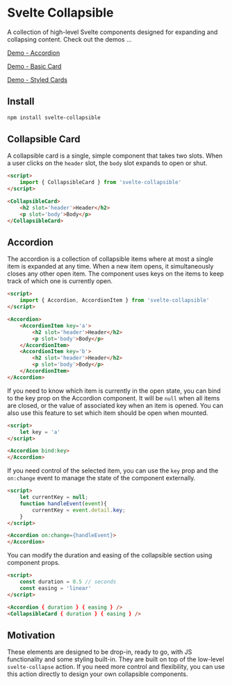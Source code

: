
# Svelte Collapsible

A collection of high-level Svelte components designed for expanding and collapsing content.
Check out the demos ...

[Demo - Accordion](https://svelte.dev/repl/1b3474c81253461dba775238c0228bca?version=3.30.0)

[Demo - Basic Card](https://svelte.dev/repl/7adc6bc2778040509ce498e6cb4322b0?version=3.30.0)

[Demo - Styled Cards](https://svelte.dev/repl/aafe54bdba204d6f9c6431f8eca50915?version=3.30.0)

## Install

```bash
npm install svelte-collapsible
```

## Collapsible Card

A collapsible card is a single, simple component that takes two slots.
When a user clicks on the `header` slot, the `body` slot expands to open or shut.

```html
<script>
    import { CollapsibleCard } from 'svelte-collapsible'
</script>

<CollapsibleCard>
    <h2 slot='header'>Header</h2>
    <p slot='body'>Body</p>
</CollapsibleCard>
```

## Accordion

The accordion is a collection of collapsible items where at most a single item is expanded at any time.
When a new item opens, it simultaneously closes any other open item.
The component uses keys on the items to keep track of which one is currently open.

```html
<script>
    import { Accordion, AccordionItem } from 'svelte-collapsible'
</script>

<Accordion>
    <AccordionItem key='a'>
        <h2 slot='header'>Header</h2>
        <p slot='body'>Body</p>
    </AccordionItem>
    <AccordionItem key='b'>
        <h2 slot='header'>Header</h2>
        <p slot='body'>Body</p>
    </AccordionItem>
</Accordion>
```

If you need to know which item is currently in the open state, you can bind to the key prop on the Accordion component.
It will be `null` when all items are closed, or the value of associated key when an item is opened.
You can also use this feature to set which item should be open when mounted.

```html
<script>
    let key = 'a'
</script>

<Accordion bind:key>
</Accordion>
```

If you need control of the selected item, you can use the `key` prop and the `on:change` event to manage the state of the component externally.

```html
<script>
    let currentKey = null;
    function handleEvent(event){
        currentKey = event.detail.key;
    }
</script>

<Accordion on:change={handleEvent}>
</Accordion>
```

You can modify the duration and easing of the collapsible section using component props.

```html
<script>
    const duration = 0.5 // seconds
    const easing = 'linear'
</script>

<Accordion { duration } { easing } />
<CollapsibleCard { duration } { easing } />
```


## Motivation

These elements are designed to be drop-in, ready to go, with JS functionality and some styling built-in.
They are built on top of the low-level `svelte-collapse` action.
If you need more control and flexibility, you can use this action directly to design your own collapsible components.